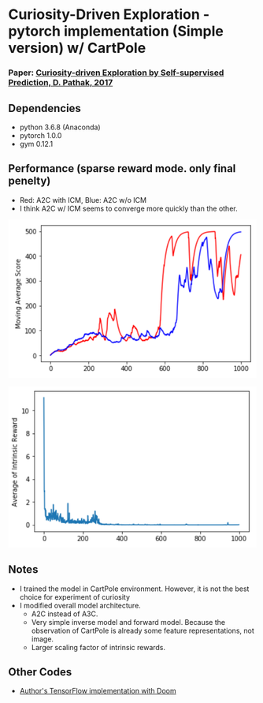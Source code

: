 # Curiosity-Driven Exploration - pytorch implementation (Simple version) w/ CartPole
### Paper: [Curiosity-driven Exploration by Self-supervised Prediction, D. Pathak, 2017](https://arxiv.org/abs/1705.05363)

## Dependencies
- python 3.6.8 (Anaconda)
- pytorch 1.0.0
- gym 0.12.1

## Performance (sparse reward mode. only final penelty)
- Red: A2C with ICM, Blue: A2C w/o ICM
- I think A2C w/ ICM seems to converge more quickly than the other.

![](assets/curiosity-score.png)

![](assets/intrinsic-rewards.png)

## Notes
- I trained the model in CartPole environment. However, it is not the best choice for experiment of curiosity
- I modified overall model architecture.
	- A2C instead of A3C.
	- Very simple inverse model and forward model. Because the observation of CartPole is already some feature representations, not image.
	- Larger scaling factor of intrinsic rewards.

## Other Codes
- [Author's TensorFlow implementation with Doom](https://github.com/pathak22/noreward-rl)